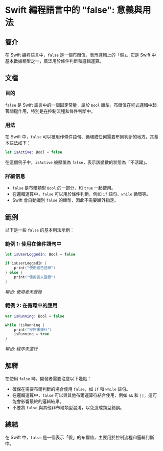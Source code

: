 <!--
Meta Description: # Swift 編程語言中的 "false": 意義與用法 ## 簡介 在 Swift 編程語言中，`false` 是一個布爾值，表示邏輯上的「假」。它是 Swift 中基本數據類型之一，廣泛用於條件判斷和邏輯運算。 ## 文檔 ### 目的 `false` 是 Swift 語言中的一個固定常量，屬...
Meta Keywords: false, swift, bool, while, print
-->

# Swift 編程語言中的 "false": 意義與用法

## 簡介
在 Swift 編程語言中，`false` 是一個布爾值，表示邏輯上的「假」。它是 Swift 中基本數據類型之一，廣泛用於條件判斷和邏輯運算。

## 文檔
### 目的
`false` 是 Swift 語言中的一個固定常量，屬於 `Bool` 類型。布爾值在程式邏輯中起著關鍵作用，特別是在控制流程和條件判斷中。

### 用法
在 Swift 中，`false` 可以被用作條件語句、循環或任何需要布爾判斷的地方。其基本語法如下：

```swift
let isActive: Bool = false
```

在這個例子中，`isActive` 被賦值為 `false`，表示該變數的狀態為「不活躍」。

### 詳細信息
- `false` 是布爾類型 `Bool` 的一部分，和 `true` 一起使用。
- 在邏輯運算中，`false` 可以用於條件判斷，例如 `if` 語句、`while` 循環等。
- Swift 會自動識別 `false` 的類型，因此不需要額外指定。

## 範例
以下是一些 `false` 的基本用法示例：

### 範例 1: 使用在條件語句中
```swift
let isUserLoggedIn: Bool = false

if isUserLoggedIn {
    print("使用者已登錄")
} else {
    print("使用者未登錄")
}
```
*輸出: 使用者未登錄*

### 範例 2: 在循環中的應用
```swift
var isRunning: Bool = false

while !isRunning {
    print("程序未運行")
    isRunning = true
}
```
*輸出: 程序未運行*

## 解釋
在使用 `false` 時，開發者需要注意以下幾點：
- 確保在需要布爾判斷的場合使用 `false`，如 `if` 和 `while` 語句。
- 在邏輯運算中，`false` 可以與其他布爾運算符結合使用，例如 `&&` 和 `||`，這可能會影響最終的邏輯結果。
- 不要將 `false` 與其他非布爾類型混淆，以免造成類型錯誤。

## 總結
在 Swift 中，`false` 是一個表示「假」的布爾值，主要用於控制流程和邏輯判斷中。